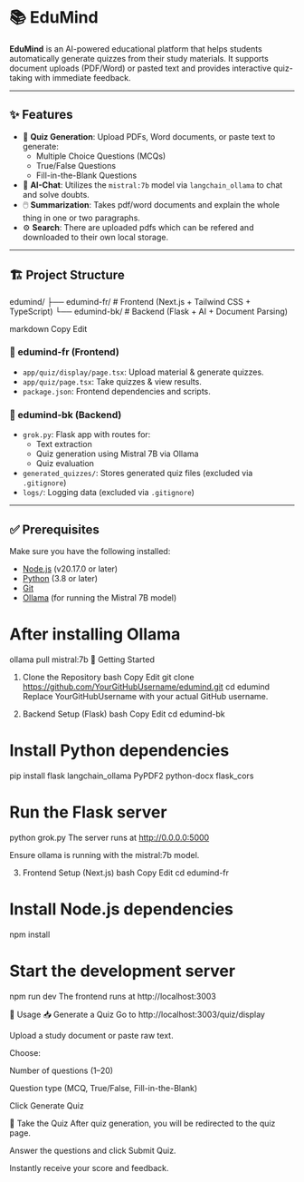 # 📚 EduMind

**EduMind** is an AI-powered educational platform that helps students automatically generate quizzes from their study materials. It supports document uploads (PDF/Word) or pasted text and provides interactive quiz-taking with immediate feedback.

---

## ✨ Features

- 📄 **Quiz Generation**: Upload PDFs, Word documents, or paste text to generate:
  - Multiple Choice Questions (MCQs)
  - True/False Questions
  - Fill-in-the-Blank Questions
- 🧠 **AI-Chat**: Utilizes the `mistral:7b` model via `langchain_ollama` to chat and solve doubts.
- 🖱️ **Summarization**: Takes pdf/word documents and explain the whole thing in one or two paragraphs.
- ⚙️ **Search**: There are uploaded pdfs which can be refered and downloaded to their own local storage.

---

## 🏗️ Project Structure

edumind/
├── edumind-fr/ # Frontend (Next.js + Tailwind CSS + TypeScript)
└── edumind-bk/ # Backend (Flask + AI + Document Parsing)

markdown
Copy
Edit

### 📁 edumind-fr (Frontend)

- `app/quiz/display/page.tsx`: Upload material & generate quizzes.
- `app/quiz/page.tsx`: Take quizzes & view results.
- `package.json`: Frontend dependencies and scripts.

### 📁 edumind-bk (Backend)

- `grok.py`: Flask app with routes for:
  - Text extraction
  - Quiz generation using Mistral 7B via Ollama
  - Quiz evaluation
- `generated_quizzes/`: Stores generated quiz files (excluded via `.gitignore`)
- `logs/`: Logging data (excluded via `.gitignore`)

---

## ✅ Prerequisites

Make sure you have the following installed:

- [Node.js](https://nodejs.org/) (v20.17.0 or later)
- [Python](https://www.python.org/) (3.8 or later)
- [Git](https://git-scm.com/)
- [Ollama](https://ollama.ai) (for running the Mistral 7B model)


# After installing Ollama
ollama pull mistral:7b
🚀 Getting Started
1. Clone the Repository
bash
Copy
Edit
git clone https://github.com/YourGitHubUsername/edumind.git
cd edumind
Replace YourGitHubUsername with your actual GitHub username.

2. Backend Setup (Flask)
bash
Copy
Edit
cd edumind-bk

# Install Python dependencies
pip install flask langchain_ollama PyPDF2 python-docx flask_cors

# Run the Flask server
python grok.py
The server runs at http://0.0.0.0:5000

Ensure ollama is running with the mistral:7b model.

3. Frontend Setup (Next.js)
bash
Copy
Edit
cd edumind-fr

# Install Node.js dependencies
npm install

# Start the development server
npm run dev
The frontend runs at http://localhost:3003

🧪 Usage
📥 Generate a Quiz
Go to http://localhost:3003/quiz/display

Upload a study document or paste raw text.

Choose:

Number of questions (1–20)

Question type (MCQ, True/False, Fill-in-the-Blank)

Click Generate Quiz

🧾 Take the Quiz
After quiz generation, you will be redirected to the quiz page.

Answer the questions and click Submit Quiz.

Instantly receive your score and feedback.

